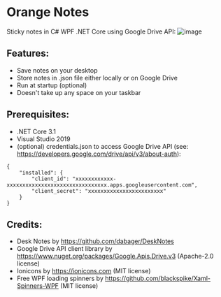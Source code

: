 # Orange Notes
Sticky notes in C# WPF .NET Core using Google Drive API:
![image](https://user-images.githubusercontent.com/62397363/87773147-04e8d600-c823-11ea-99ea-fb0ab7e21323.png)

## Features:
- Save notes on your desktop
- Store notes in .json file either locally or on Google Drive
- Run at startup (optional)
- Doesn't take up any space on your taskbar

## Prerequisites:
- .NET Core 3.1
- Visual Studio 2019
- (optional) credentials.json to access Google Drive API (see: https://developers.google.com/drive/api/v3/about-auth):
```
{
    "installed": {
        "client_id": "xxxxxxxxxxxx-xxxxxxxxxxxxxxxxxxxxxxxxxxxxxxxx.apps.googleusercontent.com",
        "client_secret": "xxxxxxxxxxxxxxxxxxxxxxxx"
    }
}
```

## Credits:
- Desk Notes by https://github.com/dabager/DeskNotes
- Google Drive API client library by https://www.nuget.org/packages/Google.Apis.Drive.v3 (Apache-2.0 license)
- Ionicons by https://ionicons.com (MIT license)
- Free WPF loading spinners by https://github.com/blackspike/Xaml-Spinners-WPF (MIT license)
